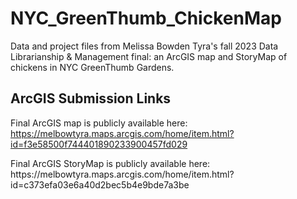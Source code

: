 # NYC_GreenThumb_ChickenMap
Data and project files from Melissa Bowden Tyra's fall 2023 Data Librarianship &amp; Management final: an ArcGIS map and StoryMap of chickens in NYC GreenThumb Gardens. 

## ArcGIS Submission Links
Final ArcGIS map is publicly available here: https://melbowtyra.maps.arcgis.com/home/item.html?id=f3e58500f744401890233900457fd029
<p>Final ArcGIS StoryMap is publicly available here: https://melbowtyra.maps.arcgis.com/home/item.html?id=c373efa03e6a40d2bec5b4e9bde7a3be</p>

